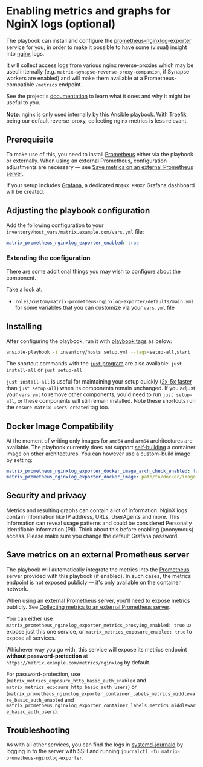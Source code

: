 # Enabling metrics and graphs for NginX logs (optional)

The playbook can install and configure the [prometheus-nginxlog-exporter](https://github.com/martin-helmich/prometheus-nginxlog-exporter/) service for you, in order to make it possible to have some (visual) insight into [nginx](https://nginx.org/) logs.

It will collect access logs from various nginx reverse-proxies which may be used internally (e.g. `matrix-synapse-reverse-proxy-companion`, if Synapse workers are enabled) and will make them available at a Prometheus-compatible `/metrics` endpoint.

See the project's [documentation](https://github.com/martin-helmich/prometheus-nginxlog-exporter/blob/master/README.adoc) to learn what it does and why it might be useful to you.

**Note**: nginx is only used internally by this Ansible playbook. With Traefik being our default reverse-proxy, collecting nginx metrics is less relevant.

## Prerequisite

To make use of this, you need to install [Prometheus](./configuring-playbook-prometheus-grafana.md) either via the playbook or externally. When using an external Prometheus, configuration adjustments are necessary — see [Save metrics on an external Prometheus server](#save-metrics-on-an-external-prometheus-server).

If your setup includes [Grafana](./configuring-playbook-prometheus-grafana.md), a dedicated `NGINX PROXY` Grafana dashboard will be created.

## Adjusting the playbook configuration

Add the following configuration to your `inventory/host_vars/matrix.example.com/vars.yml` file:

```yaml
matrix_prometheus_nginxlog_exporter_enabled: true
```

### Extending the configuration

There are some additional things you may wish to configure about the component.

Take a look at:

- `roles/custom/matrix-prometheus-nginxlog-exporter/defaults/main.yml` for some variables that you can customize via your `vars.yml` file

## Installing

After configuring the playbook, run it with [playbook tags](playbook-tags.md) as below:

<!-- NOTE: let this conservative command run (instead of install-all) to make it clear that failure of the command means something is clearly broken. -->
```sh
ansible-playbook -i inventory/hosts setup.yml --tags=setup-all,start
```

The shortcut commands with the [`just` program](just.md) are also available: `just install-all` or `just setup-all`

`just install-all` is useful for maintaining your setup quickly ([2x-5x faster](../CHANGELOG.md#2x-5x-performance-improvements-in-playbook-runtime) than `just setup-all`) when its components remain unchanged. If you adjust your `vars.yml` to remove other components, you'd need to run `just setup-all`, or these components will still remain installed. Note these shortcuts run the `ensure-matrix-users-created` tag too.

## Docker Image Compatibility

At the moment of writing only images for `amd64` and `arm64` architectures are available. The playbook currently does not support [self-building](./self-building.md) a container image on other architectures. You can however use a custom-build image by setting:

```yaml
matrix_prometheus_nginxlog_exporter_docker_image_arch_check_enabled: false
matrix_prometheus_nginxlog_exporter_docker_image: path/to/docker/image:tag
```

## Security and privacy

Metrics and resulting graphs can contain a lot of information. NginX logs contain information like IP address, URLs, UserAgents and more. This information can reveal usage patterns and could be considered Personally Identifiable Information (PII). Think about this before enabling (anonymous) access. Please make sure you change the default Grafana password.

## Save metrics on an external Prometheus server

The playbook will automatically integrate the metrics into the [Prometheus](./configuring-playbook-prometheus-grafana.md) server provided with this playbook (if enabled). In such cases, the metrics endpoint is not exposed publicly — it's only available on the container network.

When using an external Prometheus server, you'll need to expose metrics publicly. See [Collecting metrics to an external Prometheus server](./configuring-playbook-prometheus-grafana.md#collecting-metrics-to-an-external-prometheus-server).

You can either use `matrix_prometheus_nginxlog_exporter_metrics_proxying_enabled: true` to expose just this one service, or `matrix_metrics_exposure_enabled: true` to expose all services.

Whichever way you go with, this service will expose its metrics endpoint **without password-protection** at `https://matrix.example.com/metrics/nginxlog` by default.

For password-protection, use (`matrix_metrics_exposure_http_basic_auth_enabled` and `matrix_metrics_exposure_http_basic_auth_users`) or (`matrix_prometheus_nginxlog_exporter_container_labels_metrics_middleware_basic_auth_enabled` and `matrix_prometheus_nginxlog_exporter_container_labels_metrics_middleware_basic_auth_users`).

## Troubleshooting

As with all other services, you can find the logs in [systemd-journald](https://www.freedesktop.org/software/systemd/man/systemd-journald.service.html) by logging in to the server with SSH and running `journalctl -fu matrix-prometheus-nginxlog-exporter`.
